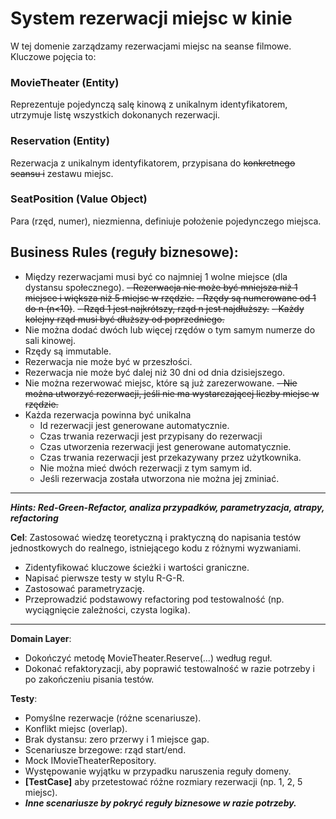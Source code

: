 ﻿# System rezerwacji miejsc w kinie

W tej domenie zarządzamy rezerwacjami miejsc na seanse filmowe. Kluczowe pojęcia to:

### MovieTheater (Entity)

Reprezentuje pojedynczą salę kinową z unikalnym identyfikatorem, utrzymuje listę wszystkich dokonanych rezerwacji.

### Reservation (Entity)

Rezerwacja z unikalnym identyfikatorem, przypisana do ~~konkretnego seansu i~~ zestawu miejsc.

### SeatPosition (Value Object)

Para (rzęd, numer), niezmienna, definiuje położenie pojedynczego miejsca.

## Business Rules (reguły biznesowe):

- Między rezerwacjami musi być co najmniej 1 wolne miejsce (dla dystansu społecznego).
  ~~- Rezerwacja nie może być mniejsza niż 1 miejsce i większa niż 5 miejsc w rzędzie.~~
~~- Rzędy są numerowane od 1 do n (n<10)~~.
~~- Rząd 1 jest najkrótszy, rząd n jest najdłuższy.~~
~~- Każdy kolejny rząd musi być dłuższy od poprzedniego.~~
- Nie można dodać dwóch lub więcej rzędów o tym samym numerze do sali kinowej.
- Rzędy są immutable.
- Rezerwacja nie może być w przeszłości.
- Rezerwacja nie może być dalej niż 30 dni od dnia dzisiejszego.
- Nie można rezerwować miejsc, które są już zarezerwowane.
  ~~- Nie można utworzyć rezerwacji, jeśli nie ma wystarczającej liczby miejsc w rzędzie.~~
- Każda rezerwacja powinna być unikalna
    - Id rezerwacji jest generowane automatycznie.
    - Czas trwania rezerwacji jest przypisany do rezerwacji
    - Czas utworzenia rezerwacji jest generowane automatycznie.
    - Czas trwania rezerwacji jest przekazywany przez użytkownika.
    - Nie można mieć dwóch rezerwacji z tym samym id.
    - Jeśli rezerwacja została utworzona nie można jej zminiać.

---

**_Hints: Red-Green-Refactor, analiza przypadków, parametryzacja, atrapy, refactoring_**

**Cel**: Zastosować wiedzę teoretyczną i praktyczną do napisania testów jednostkowych do realnego, istniejącego kodu z
różnymi wyzwaniami.

- Zidentyfikować kluczowe ścieżki i wartości graniczne.
- Napisać pierwsze testy w stylu R-G-R.
- Zastosować parametryzację.
- Przeprowadzić podstawowy refactoring pod testowalność (np. wyciągnięcie zależności, czysta logika).

---
**Domain Layer**:

- Dokończyć metodę MovieTheater.Reserve(...) według reguł.
- Dokonać refaktoryzacji, aby poprawić testowalność w razie potrzeby i po zakończeniu pisania testów.

**Testy**:

- Pomyślne rezerwacje (różne scenariusze).
- Konflikt miejsc (overlap).
- Brak dystansu: zero przerwy i 1 miejsce gap.
- Scenariusze brzegowe: rząd start/end.
- Mock IMovieTheaterRepository.
- Występowanie wyjątku w przypadku naruszenia reguły domeny.
- **[TestCase]** aby przetestować różne rozmiary rezerwacji (np. 1, 2, 5 miejsc).
- **_Inne scenariusze by pokryć reguły biznesowe w razie potrzeby._**